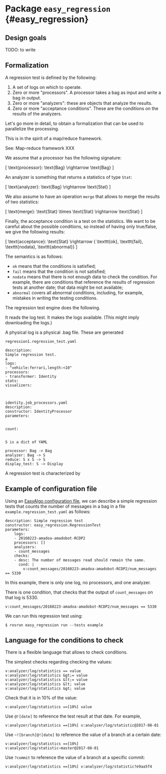 # Package `easy_regression` {#easy_regression}

<move-here src="#easy_regression-autogenerated"/>

## Design goals


TODO: to write

## Formalization

A regression test is defined by the following:

1. A set of logs on which to operate.
2. Zero or more "processors". A processor takes a bag as input and write a bag in output.
3. Zero or more "analyzers": these are objects that analyze the results.
5. Zero or more "acceptance conditions". These are the conditions on the results of the analyzers.

Let's go more in detail, to obtain a formalization that can be used
to parallelize the processing.

This is in the spirit of a map/reduce framework.

See: Map-reduce framework XXX

We assume that a processor has the following signature:

\[
    \text{processor}: \text{Bag} \rightarrow \text{Bag}
\]

An analyzer is something that returns a statistics of type `Stat`:

\[
    \text{analyzer}: \text{Bag} \rightarrow \text{Stat}
\]

We also assume to have an operation `merge` that allows to merge
the results of two statistics:

\[
    \text{merge}: \text{Stat} \times \text{Stat} \rightarrow \text{Stat}
\]

Finally, the acceptance condition is a test on the statistics.
We want to be careful about the possible conditions, so instead of having
only true/false, we give the following results:

\[
    \text{acceptance}: \text{Stat} \rightarrow \{ \texttt{ok}, \texttt{fail},
        \texttt{nodata}, \texttt{abnormal}\}
\]

The semantics is as follows:

- `ok` means that the conditions is satisfied;
- `fail` means that the condition is not satisfied;
- `nodata` means that there is not enough data to check the condition. For example, there are conditions that reference the results of regression tests at another date; that data
might be not available;
- `abnormal` covers all abnormal conditions, including, for example, mistakes in writing
  the testing conditions.






The regression test engine does the following.

It reads the log test. It makes the logs available. (This might imply downloading
the logs.)


A physical log is a physical .bag file. These are generated


    regression1.regression_test.yaml

    description:
    Simple regression test.
    a
    logs:
    - "vehicle:ferrari,length:<10"
    processors:
    - transformer: Identity
    stats:
    visualizers:



    identity.job_processors.yaml
    description:
    constructor: IdentityProcessor
    parameters:


    count:


    S is a dict of YAML

    processor: Bag -> Bag
    analyzer: Bag -> S
    reduce: S x S -> S
    display_test: S -> Display


A regression test is characterized by

## Example of configuration file

Using an [EasyAlgo configuration file](#easy_algo), we can describe
a simple regression tests that counts the number of messages in a bag
in a file `example.regression_test.yaml` as follows:

    description: Simple regression test
    constructor: easy_regression.RegressionTest
    parameters:
        logs:
        - 20160223-amadoa-amadobot-RCDP2
        processors: []
        analyzers:
        - count_messages
        checks:
        - desc: The number of messages read should remain the same.
          cond: |
            v:count_messages/20160223-amadoa-amadobot-RCDP2/num_messages == 5330

In this example, there is only one log, no processors, and one analyzer.

There is one condition, that checks that the output of `count_messages` on that log is 5330.

    v:count_messages/20160223-amadoa-amadobot-RCDP2/num_messages == 5330

We can run this regression test using:

    $ rosrun easy_regression run --tests example




## Language for the conditions to check

There is a flexible language that allows to check conditions.

The simplest checks regarding checking the values:

    v:analyzer/log/statistics == value
    v:analyzer/log/statistics &gt;= value
    v:analyzer/log/statistics &lt;= value
    v:analyzer/log/statistics &lt; value
    v:analyzer/log/statistics &gt; value

Check that it is in 10% of the value:

    v:analyzer/log/statistics ==[10%] value

Use `@![date]` to reference the test result at that date.
For example,

    v:analyzer/log/statistics ==[10%] v:analyzer/log/statistic@2017-08-01

Use `~![branch]@![date]` to reference the value of a branch at a certain date:

    v:analyzer/log/statistics ==[10%] v:analyzer/log/statistic~master@2017-08-01

Use `?commit` to reference the value of a branch at a specific commit:

    v:analyzer/log/statistics ==[10%] v:analyzer/log/statistic?e9aa5f4
